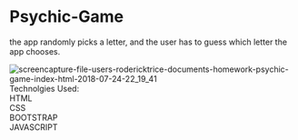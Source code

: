 # Psychic-Game

the app randomly picks a letter, and the user has to guess which letter the app chooses.

![screencapture-file-users-rodericktrice-documents-homework-psychic-game-index-html-2018-07-24-22_19_41](https://user-images.githubusercontent.com/33323143/43176314-fce5affe-8f90-11e8-96b5-1dd231f419e5.png)
Technolgies Used:<br>
HTML<br>
CSS<br>
BOOTSTRAP<br>
JAVASCRIPT
